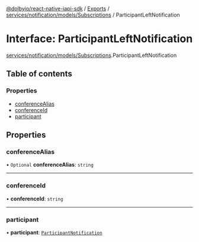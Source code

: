 [@dolbyio/react-native-iapi-sdk](../README.md) / [Exports](../modules.md) / [services/notification/models/Subscriptions](../modules/services_notification_models_Subscriptions.md) / ParticipantLeftNotification

# Interface: ParticipantLeftNotification

[services/notification/models/Subscriptions](../modules/services_notification_models_Subscriptions.md).ParticipantLeftNotification

## Table of contents

### Properties

- [conferenceAlias](services_notification_models_Subscriptions.ParticipantLeftNotification.md#conferencealias)
- [conferenceId](services_notification_models_Subscriptions.ParticipantLeftNotification.md#conferenceid)
- [participant](services_notification_models_Subscriptions.ParticipantLeftNotification.md#participant)

## Properties

### conferenceAlias

• `Optional` **conferenceAlias**: `string`

___

### conferenceId

• **conferenceId**: `string`

___

### participant

• **participant**: [`ParticipantNotification`](services_notification_models_ParticipantNotification.ParticipantNotification.md)

